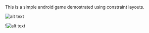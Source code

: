 This is a simple android game demostrated using constraint layouts.

![alt text](https://github.com/craexus/BrainTrainer/blob/master/ApplicationFrameHost_2018-05-26_23-39-57.png)

!![alt text](https://github.com/craexus/BrainTrainer/blob/master/ApplicationFrameHost_2018-05-26_23-40-42.png)
